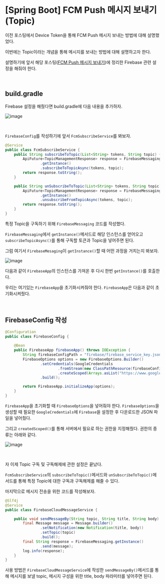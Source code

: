 

# [Spring Boot] FCM Push 메시지 보내기 (Topic)

이전 포스팅에서 Device Token을 통해 FCM Push 메시지 보내는 방법에 대해 설명했었다.

이번에는 Topic이라는 개념을 통해 메시지를 보내는 방법에 대해 설명하고자 한다.

설명하기에 앞서 해당 포스팅([FCM Push 메시지 보내기](https://roomenergy.tistory.com/64))에 정리한 Firebase 관련 설정을 해줘야 한다.

</br >

## build.gradle

Firebase 설정을 해줬다면 build.gradle에 다음 내용을 추가하자.

![image](https://user-images.githubusercontent.com/43977617/133068904-8b4e239d-046b-4270-bea6-1d22ebb77cb5.png)

</br >

`FirebaseConfig`를 작성하기에 앞서 `FcmSubscribeService`를 봐보자.

```java
@Service
public class FcmSubscribeService {
    public String subscribeToTopic(List<String> tokens, String topic) {
        ApiFuture<TopicManagementResponse> response = FirebaseMessaging
                .getInstance()
                .subscribeToTopicAsync(tokens, topic);
        return response.toString();
    }

    public String unSubscribeToTopic(List<String> tokens, String topic) {
        ApiFuture<TopicManagementResponse> response = FirebaseMessaging
                .getInstance()
                .unsubscribeFromTopicAsync(tokens, topic);
        return response.toString();
    }
}
```

특정 Topic을 구독하기 위해 `FirebaseMessaging` 코드를 작성했다.

`FirebaseMessaging`에서 `getInstance()`메서드로 해당 인스턴스를 얻어오고 `subscribeTopicAsync()`를 통해 구독할 토큰과 Topic을 넣어주면 된다.

그럼 여기서 `FirebaseMesaging`이 `getInstance()`할 때 어떤 과정을 거치는지 봐보자.

![image](https://user-images.githubusercontent.com/43977617/133566864-abf74486-7f10-4bbf-ae4b-5193a507dbfa.png)

다음과 같이 `FirebaseApp`의 인스턴스를 가져온 후 다시 한번 `getInstance()`를 호출한다.

우리는 여기있는 `FirebaseApp`을 초기화시켜줘야 한다. `FirebaseApp`은 다음과 같이 초기화시켜줬다.

</br >

## FirebaseConfig 작성

```java
@Configuration
public class FirebaseConfig {
    
    @Bean
    public FirebaseApp firebaseApp() throws IOException {
        String firebaseConfigPath = "firebase/firebase_service_key.json";
        FirebaseOptions options = new FirebaseOptions.Builder()
                .setCredentials(GoogleCredentials
                        .fromStream(new ClassPathResource(firebaseConfigPath).getInputStream())
                        .createScoped(Arrays.asList("https://www.googleapis.com/auth/cloud-platform")))
                .build();

        return FirebaseApp.initializeApp(options);
    }
}
```

`FirebaseApp`을 초기화할 때 `FirebaseOptions`을 넣어줘야 한다. `FirebaseOptions`을 생성할 때 필요한 `GoogleCredentials`에 `Firebase`을 설정한 후 다운로드한 JSON 파일을 넣어줬다.

그리고 `createdScoped()`를 통해 서버에서 필요로 하는 권한을 지정해줬다. 권한의 종류는 아래와 같다.

![image](https://user-images.githubusercontent.com/43977617/133070776-43a5f387-69b8-4f43-8d1a-4e7adbcba27d.png)

</br >

자 이제 Topic 구독 및 구독해제에 관한 설정은 끝났다.

`FcmSubscribeService`의 `subscribeToTopic()`메서드와 `unSubscribeToTopic()`메서드를 통해 특정 Topic에 대한 구독과 구독해제를 해줄 수 있다.

마지막으로 메시지 전송을 위한 코드를 작성해보자.

```java
@Slf4j
@Service
public class FirebaseCloudMessageService {

    public void sendMessageBy(String topic, String title, String body) throws FirebaseMessagingException {
        final Message message = Message.builder()
                .setNotification(new Notification(title, body))
                .setTopic(topic)
                .build();
        final String response = FirebaseMessaging.getInstance()
                .send(message);
        log.info(response);
    }
}
```

사용 방법은 `FirebaseCloudMessageService`에 작성한 `sendMessageBy()`메서드를 통해 메시지를 보낼 topic, 메시지 구성을 위한 title, body 파라미터를 넣어주면 된다.

